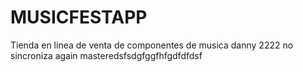 # MUSICFESTAPP
Tienda en linea de venta de componentes de musica danny 2222 no sincroniza
again masteredsfsdgfggfhfgdfdfdsf